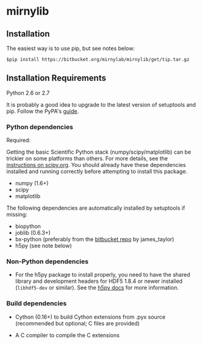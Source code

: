 mirnylib
========

Installation
------------
The easiest way is to use pip, but see notes below:

`$pip install https://bitbucket.org/mirnylab/mirnylib/get/tip.tar.gz`

Installation Requirements
-------------------------

Python 2.6 or 2.7

It is probably a good idea to upgrade to the latest version of setuptools and pip. Follow the PyPA's [guide](http://python-packaging-user-guide.readthedocs.org/en/latest/).

### Python dependencies

Required:

Getting the basic Scientific Python stack (numpy/scipy/matplotlib) can be trickier on some platforms than others. For more details, see the [instructions on scipy.org](http://www.scipy.org/install.html). You should already have these dependencies installed and running correctly before attempting to install this package.

- numpy (1.6+)
- scipy
- matplotlib


The following dependencies are automatically installed by setuptools if missing:

- biopython
- joblib (0.6.3+)
- bx-python (preferably from the [bitbucket repo](https://bitbucket.org/james_taylor/bx-python/wiki/Home) by james_taylor)
- h5py (see note below)

### Non-Python dependencies
- For the h5py package to install properly, you need to have the shared library and development headers for HDF5 1.8.4 or newer installed (`libhdf5-dev` or similar). See the [h5py docs](http://docs.h5py.org/en/latest/build.html) for more information.

### Build dependencies
- Cython (0.16+) to build Cython extensions from .pyx source (recommended but optional; C files are provided)

- A C compiler to compile the C extensions